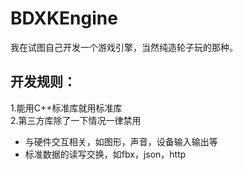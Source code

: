 # BDXKEngine
我在试图自己开发一个游戏引擎，当然纯造轮子玩的那种。
## 开发规则：
 1.能用C++标准库就用标准库  
 2.第三方库除了一下情况一律禁用  
  * 与硬件交互相关，如图形，声音，设备输入输出等  
  * 标准数据的读写交换，如fbx，json，http
